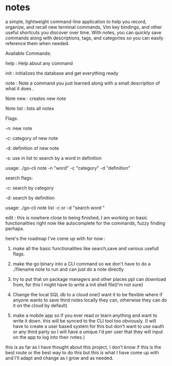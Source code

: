 # notes
a simple, lightweight command-line application to help you record, organize, and recall new terminal commands, Vim key bindings, and other useful shortcuts you discover over time. With notes, you can quickly save commands along with descriptions, tags, and categories so you can easily reference them when needed.


Available Commands: 


  help       : Help about any command
  
  init    :    initializes the database and get everything ready
  
  note     :   Note a command you just learned along with a small description of what it does .
            
  Note new : creates new note

  Note list : lists all notes
  
  Flags:
  
   -n: new note
   
   -c: category of new note
   
   -d: definition of new note
   
   -s: use in list to search by a word in definition       

usage: ./go-cli note -n "word" -c "category" -d "definition"

search flags: 

-c: search by category

-d: search by definition 

usage: ./go-cli note list -c or -d "search word "

edit : this is nowhere close to being finished, I am working on basic functionalities right now like autocomplete for the commands, fuzzy finding perhaps.

here's the roadmap I've come up with for now :

1. make all the basic functionalities like search,save and various usefull flags.

2. make the go binary into a CLI command so we don't have to do a ./filename note to run and can just do a note directly

3. try to put that on package managers and other places ppl can download from, for this I might have to write a init shell file(I'm not sure)

4. Change the local SQL db to a cloud one(I want it to be flexible where if anyone wants to save third notes locally they can, otherwise they can do it on the cloud by default)

5. make a mobile app so if you ever read or learn anything and want to write it down. this will be synced to the CLI tool too obviously. (I will have to create a user based system for this but don't want to use oauth or any third party so I will have a unique I'd per user that they will input on the app to log into their notes.)


this is as far as I have thought about this project, I don't know if this is the best route or the best way to do this but this is what I have come up with and I'll adapt and change as I grow and as needed. 